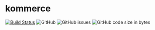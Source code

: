 # kommerce

[![Build Status](https://travis-ci.org/michalperlak/kommerce.svg?branch=master)](https://travis-ci.org/michalperlak/kommerce)
![GitHub](https://img.shields.io/github/license/michalperlak/kommerce)
![GitHub issues](https://img.shields.io/github/issues/michalperlak/kommerce)
![GitHub code size in bytes](https://img.shields.io/github/languages/code-size/michalperlak/kommerce)

